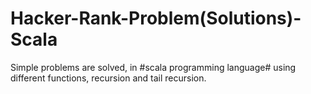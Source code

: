 # Hacker-Rank-Problem(Solutions)-Scala
Simple problems are solved, in #scala programming language# using different functions, recursion and tail recursion.
